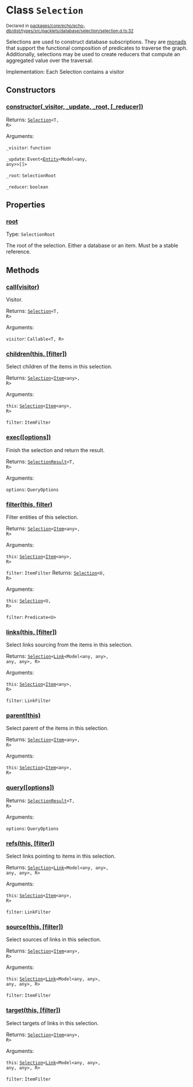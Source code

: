 # Class `Selection`
<sub>Declared in [packages/core/echo/echo-db/dist/types/src/packlets/database/selection/selection.d.ts:32]()</sub>


Selections are used to construct database subscriptions.
They are [monads](https://www.quora.com/What-are-monads-in-computer-science) that support
the functional composition of predicates to traverse the graph.
Additionally, selections may be used to create reducers that compute an aggregated value over the traversal.

Implementation:
Each Selection contains a visitor

## Constructors
### [constructor(_visitor, _update, _root, \[_reducer\])]()


Returns: <code>[Selection](/api/@dxos/client/classes/Selection)&lt;T, R&gt;</code>

Arguments: 

`_visitor`: <code>function</code>

`_update`: <code>Event&lt;[Entity](/api/@dxos/client/classes/Entity)&lt;Model&lt;any, any&gt;&gt;[]&gt;</code>

`_root`: <code>SelectionRoot</code>

`_reducer`: <code>boolean</code>

## Properties
### [root]()
Type: <code>SelectionRoot</code>

The root of the selection. Either a database or an item. Must be a stable reference.

## Methods
### [call(visitor)]()


Visitor.

Returns: <code>[Selection](/api/@dxos/client/classes/Selection)&lt;T, R&gt;</code>

Arguments: 

`visitor`: <code>Callable&lt;T, R&gt;</code>
### [children(this, \[filter\])]()


Select children of the items in this selection.

Returns: <code>[Selection](/api/@dxos/client/classes/Selection)&lt;[Item](/api/@dxos/client/classes/Item)&lt;any&gt;, R&gt;</code>

Arguments: 

`this`: <code>[Selection](/api/@dxos/client/classes/Selection)&lt;[Item](/api/@dxos/client/classes/Item)&lt;any&gt;, R&gt;</code>

`filter`: <code>ItemFilter</code>
### [exec(\[options\])]()


Finish the selection and return the result.

Returns: <code>[SelectionResult](/api/@dxos/client/classes/SelectionResult)&lt;T, R&gt;</code>

Arguments: 

`options`: <code>QueryOptions</code>
### [filter(this, filter)]()


Filter entities of this selection.

Returns: <code>[Selection](/api/@dxos/client/classes/Selection)&lt;[Item](/api/@dxos/client/classes/Item)&lt;any&gt;, R&gt;</code>

Arguments: 

`this`: <code>[Selection](/api/@dxos/client/classes/Selection)&lt;[Item](/api/@dxos/client/classes/Item)&lt;any&gt;, R&gt;</code>

`filter`: <code>ItemFilter</code>
Returns: <code>[Selection](/api/@dxos/client/classes/Selection)&lt;U, R&gt;</code>

Arguments: 

`this`: <code>[Selection](/api/@dxos/client/classes/Selection)&lt;U, R&gt;</code>

`filter`: <code>Predicate&lt;U&gt;</code>
### [links(this, \[filter\])]()


Select links sourcing from the items in this selection.

Returns: <code>[Selection](/api/@dxos/client/classes/Selection)&lt;[Link](/api/@dxos/client/classes/Link)&lt;Model&lt;any, any&gt;, any, any&gt;, R&gt;</code>

Arguments: 

`this`: <code>[Selection](/api/@dxos/client/classes/Selection)&lt;[Item](/api/@dxos/client/classes/Item)&lt;any&gt;, R&gt;</code>

`filter`: <code>LinkFilter</code>
### [parent(this)]()


Select parent of the items in this selection.

Returns: <code>[Selection](/api/@dxos/client/classes/Selection)&lt;[Item](/api/@dxos/client/classes/Item)&lt;any&gt;, R&gt;</code>

Arguments: 

`this`: <code>[Selection](/api/@dxos/client/classes/Selection)&lt;[Item](/api/@dxos/client/classes/Item)&lt;any&gt;, R&gt;</code>
### [query(\[options\])]()


Returns: <code>[SelectionResult](/api/@dxos/client/classes/SelectionResult)&lt;T, R&gt;</code>

Arguments: 

`options`: <code>QueryOptions</code>
### [refs(this, \[filter\])]()


Select links pointing to items in this selection.

Returns: <code>[Selection](/api/@dxos/client/classes/Selection)&lt;[Link](/api/@dxos/client/classes/Link)&lt;Model&lt;any, any&gt;, any, any&gt;, R&gt;</code>

Arguments: 

`this`: <code>[Selection](/api/@dxos/client/classes/Selection)&lt;[Item](/api/@dxos/client/classes/Item)&lt;any&gt;, R&gt;</code>

`filter`: <code>LinkFilter</code>
### [source(this, \[filter\])]()


Select sources of links in this selection.

Returns: <code>[Selection](/api/@dxos/client/classes/Selection)&lt;[Item](/api/@dxos/client/classes/Item)&lt;any&gt;, R&gt;</code>

Arguments: 

`this`: <code>[Selection](/api/@dxos/client/classes/Selection)&lt;[Link](/api/@dxos/client/classes/Link)&lt;Model&lt;any, any&gt;, any, any&gt;, R&gt;</code>

`filter`: <code>ItemFilter</code>
### [target(this, \[filter\])]()


Select targets of links in this selection.

Returns: <code>[Selection](/api/@dxos/client/classes/Selection)&lt;[Item](/api/@dxos/client/classes/Item)&lt;any&gt;, R&gt;</code>

Arguments: 

`this`: <code>[Selection](/api/@dxos/client/classes/Selection)&lt;[Link](/api/@dxos/client/classes/Link)&lt;Model&lt;any, any&gt;, any, any&gt;, R&gt;</code>

`filter`: <code>ItemFilter</code>